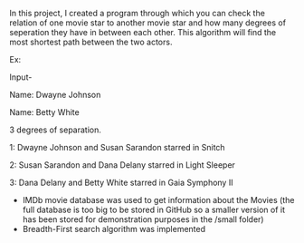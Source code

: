 In this project, I created a program through which you can check the relation of one movie star to another movie star and how many degrees of seperation they have in between each other. This algorithm will find the most shortest path between the two actors.

Ex:

Input-

Name: Dwayne Johnson

Name: Betty White

3 degrees of separation.

1: Dwayne Johnson and Susan Sarandon starred in Snitch

2: Susan Sarandon and Dana Delany starred in Light Sleeper

3: Dana Delany and Betty White starred in Gaia Symphony II



- IMDb movie database was used to get information about the Movies (the full database is too big to be stored in GitHub so a smaller version of it has been stored for demonstration purposes in the /small folder)
- Breadth-First search algorithm was implemented
